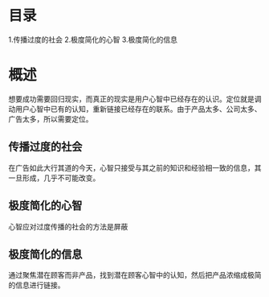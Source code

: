 # 目录
1.传播过度的社会
2.极度简化的心智
3.极度简化的信息

# 概述
想要成功需要回归现实，而真正的现实是用户心智中已经存在的认识。定位就是调动用户心智中已有的认知，重新链接已经存在的联系。由于产品太多、公司太多、广告太多，所以需要定位。

## 传播过度的社会
在广告如此大行其道的今天，心智只接受与其之前的知识和经验相一致的信息，其一旦形成，几乎不可能改变。

## 极度简化的心智
心智应对过度传播的社会的方法是屏蔽

## 极度简化的信息
通过聚焦潜在顾客而非产品，找到潜在顾客心智中的认知，然后把产品浓缩成极简的信息进行链接。

